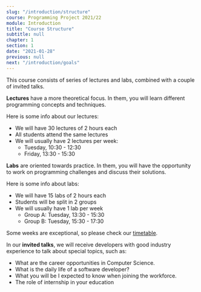 ```yaml
---
slug: "/introduction/structure"
course: Programming Project 2021/22
module: Introduction
title: "Course Structure"
subtitle: null
chapter: 1
section: 1
date: "2021-01-28"
previous: null
next: "/introduction/goals"
---
```


This course consists of series of lectures and labs, combined with a couple of invited talks.

**Lectures** have a more theoretical focus. In them, you will learn different programming concepts and techniques.

Here is some info about our lectures:

- We will have 30 lectures of 2 hours each
- All students attend the same lectures
- We will usually have 2 lectures per week:
  - Tuesday, 10:30 - 12:30
  - Friday, 13:30 - 15:30

**Labs** are oriented towards practice. In them, you will have the opportunity to work on programming challenges and discuss their solutions.

Here is some info about labs:

- We will have 15 labs of 2 hours each
- Students will be split in 2 groups
- We will usually have 1 lab per week
  - Group A: Tuesday, 13:30 - 15:30
  - Group B: Tuesday, 15:30 - 17:30

Some weeks are exceptional, so please check our [timetable](https://www.unibz.it/en/timetable/?searchByKeywords=Programming+Project&sourceId=unibz&department=22&degree=13441%2C13584&studyPlan=17692%2C18234&fromDate=2022-03-01&toDate=2022-09-30).

In our **invited talks**, we will receive developers with good industry experience to talk about special topics, such as:

- What are the career opportunities in Computer Science.
- What is the daily life of a software developer?
- What you will be I expected to know when joining the workforce.
- The role of internship in your education

